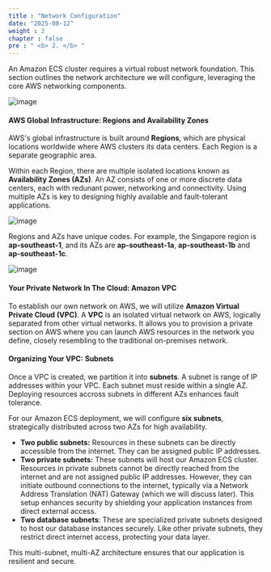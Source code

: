 ```yaml
---
title : "Network Configuration"
date: "2025-08-12"
weight : 2
chapter : false
pre : " <b> 2. </b> "
---
```


An Amazon ECS cluster requires a virtual robust network foundation. This section outlines the network architecture we will configure, leveraging the core AWS networking components.

![image](/images/2/1.svg)

#### AWS Global Infrastructure: Regions and Availability Zones

AWS's global infrastructure is built around **Regions**, which are physical locations worldwide where AWS clusters its data centers. Each Region is a separate geographic area.

Within each Region, there are multiple isolated locations known as **Availability Zones (AZs)**. An AZ consists of one or more discrete data centers, each with redunant power, networking and connectivity. Using multiple AZs is key to designing highly available and fault-tolerant applications.

![image](/images/2/2.svg)

Regions and AZs have unique codes. For example, the Singapore region is **ap-southeast-1**, and its AZs are **ap-southeast-1a**, **ap-southeast-1b** and **ap-southeast-1c**.

![image](/images/2/3.svg)

#### Your Private Network In The Cloud: Amazon VPC

To establish our own network on AWS, we will utilize **Amazon Virtual Private Cloud (VPC)**. A **VPC** is an isolated virtual network on AWS, logically separated from other virtual networks. It allows you to provision a private section on AWS where you can launch AWS resources in the network you define, closely resembling to the traditional on-premises network.

#### Organizing Your VPC: Subnets

Once a VPC is created, we partition it into **subnets**. A subnet is range of IP addresses within your VPC. Each subnet must reside within a single AZ. Deploying resources accross subnets in different AZs enhances fault tolerance.

For our Amazon ECS deployment, we will configure **six subnets**, strategically distributed across two AZs for high availability.

- **Two public subnets:** Resources in these subnets can be directly accessible from the internet. They can be assigned public IP addresses.
- **Two private subnets:** These subnets will host our Amazon ECS cluster. Resources in private subnets cannot be directly reached from the internet and are not assigned public IP addresses. However, they can initiate outbound connections to the internet, typically via a Network Address Translation (NAT) Gateway (which we will discuss later). This setup enhances security by shielding your application instances from direct external access.
- **Two database subnets**: These are specialized private subnets designed to host our database instances securely. Like other private subnets, they restrict direct internet access, protecting your data layer.

This multi-subnet, multi-AZ architecture ensures that our application is resilient and secure.
